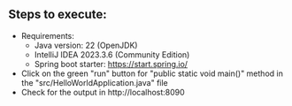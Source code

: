 ## Steps to execute:

- Requirements:
    - Java version: 22 (OpenJDK)
    - IntelliJ IDEA 2023.3.6 (Community Edition)
    - Spring boot starter: https://start.spring.io/
- Click on the green "run" button for "public static void main()" method in the "src/HelloWorldApplication.java" file
- Check for the output in http://localhost:8090